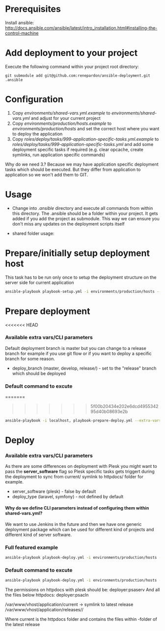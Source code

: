 # Prerequisites
 
Install ansible: http://docs.ansible.com/ansible/latest/intro_installation.html#installing-the-control-machine

# Add deployment to your project

Execute the following command within your project root directory:

    git submodule add git@github.com:renepardon/ansible-deployment.git .ansible 

# Configuration

1. Copy *environments/shared-vars.yml.example* to *environments/shared-vars.yml* and adjust for your current project
2. Copy *environments/production/hosts.example* to *environments/production/hosts* and set the correct host where you want to deploy the application
3. Copy *roles/deploy/tasks/999-application-specific-tasks.yml.example* to *roles/deploy/tasks/999-application-specific-tasks.yml* and add some deployment specific tasks if required (e.g. clear opcache, create symlinks, run application specific commands)

Why do we need 3.? Because we may have application specific deployment tasks which should be executed. But they differ from application to application so we won't add them to GIT.

# Usage

* Change into *.ansible* directory and execute all commands from within this directory. The .ansible should be a folder within your project. It gets added if you add the project as submodule. This way we can ensure you don't miss any updates 
on the deployment scripts itself

* shared folder usage:


# Prepare/initially setup deployment host

This task has to be run only once to setup the deployment structure on the server side for current application

```bash
ansible-playbook playbook-setup.yml -i environments/production/hosts --ask-become-pass
```

# Prepare deployment
<<<<<<< HEAD

### Available extra vars/CLI parameters

Default deployment branch is master but you can change to a release branch for example if you use git flow or if you want to deploy a specific branch for some reason.

- deploy_branch (master, develop, release/<tagname>) - set to the "release" branch which should be deployed 

### Default command to excute
=======
>>>>>>> 5f00b20434e202e6dcd495534295d40b08693e2b

```bash
ansible-playbook -i localhost, playbook-prepare-deploy.yml --extra-vars "deploy_branch=release/9.9.9"
```

# Deploy

### Available extra vars/CLI parameters

As there are some differences on deployment with Plesk you might want to pass the **server_software** flag so Plesk specific tasks gets triggert during the deployment to sync from current/ symlink to httpdocs/ folder for example.

- server_software (plesk) - false by default
- deploy_type (laravel, symfony) - not defined by default

#### Why do we define CLI parameters instead of configuring them within shared-vars.yml?

We want to use Jenkins in the future and then we have one generic deployment package which can be used for different kind of projects and different kind of server software.

### Full featured example

```bash
ansible-playbook playbook-deploy.yml -i environments/production/hosts --ask-become-pass --extra-vars "deploy_type=laravel server_software=plesk"
```

### Default command to excute

```bash
ansible-playbook playbook-deploy.yml -i environments/production/hosts --ask-become-pass --extra-vars "deploy_type=laravel"
```

The permissions on httpdocs with plesk should be: deployer:psaserv
And all the files below httpdocs: deployer:psacln

/var/www/vhost/application/current -> symlink to latest release <timestamp>
/var/www/vhost/application/releases/<timestamp>/

Where current is the httpdocs folder and contains the files within <timestamp>-folder of the latest release
